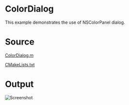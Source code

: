 # ColorDialog

This example demonstrates the use of NSColorPanel dialog.

# Source

[ColorDialog.m](./ColorDialog.m)

[CMakeLists.txt](./CMakeLists.txt)

# Output

![Screenshot](../../docs/Pictures/ColorDialog.png)
